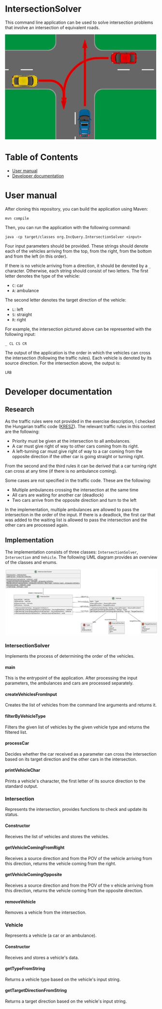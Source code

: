 # IntersectionSolver

This command line application can be used to solve intersection problems that involve an intersection of equivalent roads.

![Picture of intersection example](example.png)

# Table of Contents

- [User manual](#user-manual)
- [Developer documentation](#developer-documentation)

# User manual

After cloning this repository, you can build the application using Maven:

```
mvn compile
```

Then, you can run the application with the following command:

```
java -cp target/classes org.IncQuery.IntersectionSolver <input>
```

Four input parameters should be provided. These strings should denote each of the vehicles arriving from the top, from the right, from the bottom and from the left (in this order).

If there is no vehicle arriving from a direction, it should be denoted by a `_` character. Otherwise, each string should consist of two letters. The first letter denotes the type of the vehicle:

- `C`: car
- `A`: ambulance

The second letter denotes the target direction of the vehicle:

- `L`: left
- `S`: straight
- `R`: right

For example, the intersection pictured above can be represented with the following input:

```
_ CL CS CR
```

The output of the application is the order in which the vehicles can cross the intersection (following the traffic rules). Each vehicle is denoted by its source direction.  For the intersection above, the output is:

```
LRB
```

# Developer documentation

## Research

As the traffic rules were not provided in the exercise description, I checked the Hungarian traffic code ([KRESZ](https://net.jogtar.hu/jogszabaly?docid=97500001.kpm)). The relevant traffic rules in this context are the following:

- Priority must be given at the intersection to all ambulances.
- A car must give right of way to other cars coming from its right.
- A left-turning car must give right of way to a car coming from the opposite direction if the other car is going straight or turning right.

From the second and the third rules it can be derived that a car turning right can cross at any time (if there is no ambulance coming).

Some cases are not specified in the traffic code. These are the following:

- Multiple ambulances crossing the intersection at the same time
- All cars are waiting for another car (deadlock)
- Two cars arrive from the opposite direction and turn to the left

In the implementation, multiple ambulances are allowed to pass the intersection in the order of the input. If there is a deadlock, the first car that was added to the waiting list is allowed to pass the intersection and the other cars are processed again.

## Implementation

The implementation consists of three classes: `IntersectionSolver`, `Intersection` and `Vehicle`. The following UML diagram provides an overview of the classes and enums.

![UML class diagram](uml_classes.png)

### IntersectionSolver
Implements the process of determining the order of the vehicles.

#### main

This is the entrypoint of the application. After processing the input parameters, the ambulances and cars are processed separately.

#### createVehiclesFromInput

Creates the list of vehicles from the command line arguments and returns it.

#### filterByVehicleType

Filters the given list of vehicles by the given vehicle type and returns the filtered list.

#### processCar

Decides whether the car received as a parameter can cross the intersection based on its target direction and the other cars in the intersection.

#### printVehicleChar

Prints a vehicle's character, the first letter of its source direction to the standard output.

### Intersection

Represents the intersection, provides functions to check and update its status.

#### Constructor

Receives the list of vehicles and stores the vehicles.

#### getVehicleComingFromRight

Receives a source direction and from the POV of the vehicle arriving from this direction, returns the vehicle coming from the right.

#### getVehicleComingOpposite

Receives a source direction and from the POV of the v   ehicle arriving from this direction, returns the vehicle coming from the opposite direction.

#### removeVehicle

Removes a vehicle from the intersection.

### Vehicle

Represents a vehicle (a car or an ambulance).

#### Constructor

Receives and stores a vehicle's data.

#### getTypeFromString

Returns a vehicle type based on the vehicle's input string.

#### getTargetDirectionFromString

Returns a target direction based on the vehicle's input string.